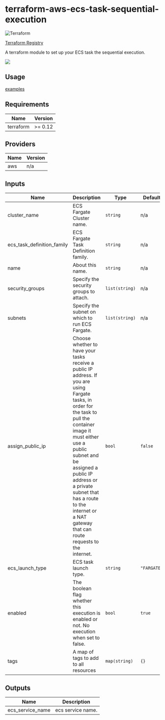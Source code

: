 # terraform-aws-ecs-task-sequential-execution

![Terraform](https://github.com/voyagegroup/terraform-aws-ecs-task-sequential-execution/workflows/Terraform/badge.svg)

[Terraform Registry](https://registry.terraform.io/modules/voyagegroup/ecs-task-sequential-execution/aws)

A terraform module to set up your ECS task the sequential execution.

![](https://raw.githubusercontent.com/voyagegroup/terraform-aws-ecs-task-sequential-execution/master/docs/draw-io.png)

## Usage

[examples](https://github.com/voyagegroup/terraform-aws-ecs-task-sequential-execution/tree/master/examples)

## Requirements

| Name | Version |
|------|---------|
| terraform | >= 0.12 |

## Providers

| Name | Version |
|------|---------|
| aws | n/a |

## Inputs

| Name | Description | Type | Default | Required |
|------|-------------|------|---------|:--------:|
| cluster\_name | ECS Fargate Cluster name. | `string` | n/a | yes |
| ecs\_task\_definition\_family | ECS Fargate Task Definition family. | `string` | n/a | yes |
| name | About this name. | `string` | n/a | yes |
| security\_groups | Specify the security groups to attach. | `list(string)` | n/a | yes |
| subnets | Specify the subnet on which to run ECS Fargate. | `list(string)` | n/a | yes |
| assign\_public\_ip | Choose whether to have your tasks receive a public IP address. If you are using Fargate tasks, in order for the task to pull the container image it must either use a public subnet and be assigned a public IP address or a private subnet that has a route to the internet or a NAT gateway that can route requests to the internet. | `bool` | `false` | no |
| ecs\_launch\_type | ECS task launch type. | `string` | `"FARGATE"` | no |
| enabled | The boolean flag whether this execution is enabled or not. No execution when set to false. | `bool` | `true` | no |
| tags | A map of tags to add to all resources | `map(string)` | `{}` | no |

## Outputs

| Name | Description |
|------|-------------|
| ecs\_service\_name | ecs service name. |


